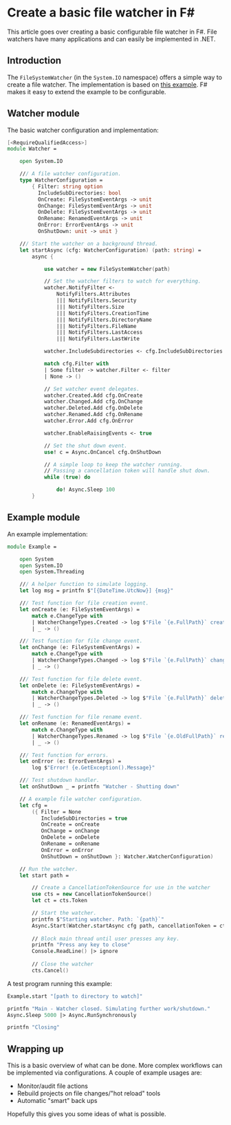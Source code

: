 ﻿<meta name="daria:article_id" content="creating_a_basic_file_watcher_in_fsharp">
<meta name="daria:title" content="Create a basic file watcher in F#">
<meta name="daria:title_slug" content="creating_a_basic_file_watcher_in_fsharp">
<meta name="daria:order" content="1">
<meta name="daria:created_on" content="2022-06-19">
<meta name="daria:tags" content="general">
<meta name="daria:image_id" content="space">

# Create a basic file watcher in F#

This article goes over creating a basic configurable file watcher in F#. 
File watchers have many applications and can easily be implemented in .NET.

## Introduction

The `FileSystemWatcher` (in the `System.IO` namespace) offers a simple way to create a file watcher.
The implementation is based on [this example](https://docs.microsoft.com/en-us/dotnet/api/system.io.filesystemwatcher?view=net-6.0).
F# makes it easy to extend the example to be configurable.

## Watcher module

The basic watcher configuration and implementation:

```fsharp
[<RequireQualifiedAccess>]
module Watcher =

    open System.IO

    /// A file watcher configuration.
    type WatcherConfiguration =
        { Filter: string option
          IncludeSubDirectories: bool
          OnCreate: FileSystemEventArgs -> unit
          OnChange: FileSystemEventArgs -> unit
          OnDelete: FileSystemEventArgs -> unit
          OnRename: RenamedEventArgs -> unit
          OnError: ErrorEventArgs -> unit
          OnShutDown: unit -> unit }

    /// Start the watcher on a background thread.
    let startAsync (cfg: WatcherConfiguration) (path: string) =
        async {

            use watcher = new FileSystemWatcher(path)

            // Set the watcher filters to watch for everything.
            watcher.NotifyFilter <-
                NotifyFilters.Attributes
                ||| NotifyFilters.Security
                ||| NotifyFilters.Size
                ||| NotifyFilters.CreationTime
                ||| NotifyFilters.DirectoryName
                ||| NotifyFilters.FileName
                ||| NotifyFilters.LastAccess
                ||| NotifyFilters.LastWrite

            watcher.IncludeSubdirectories <- cfg.IncludeSubDirectories

            match cfg.Filter with
            | Some filter -> watcher.Filter <- filter
            | None -> ()

            // Set watcher event delegates.
            watcher.Created.Add cfg.OnCreate
            watcher.Changed.Add cfg.OnChange
            watcher.Deleted.Add cfg.OnDelete
            watcher.Renamed.Add cfg.OnRename
            watcher.Error.Add cfg.OnError

            watcher.EnableRaisingEvents <- true

            // Set the shut down event.
            use! c = Async.OnCancel cfg.OnShutDown

            // A simple loop to keep the watcher running.
            // Passing a cancellation token will handle shut down.
            while (true) do

                do! Async.Sleep 100
        }
```

## Example module

An example implementation:

```fsharp
module Example =

    open System
    open System.IO
    open System.Threading

    /// A helper function to simulate logging.
    let log msg = printfn $"[{DateTime.UtcNow}] {msg}"

    /// Test function for file creation event.
    let onCreate (e: FileSystemEventArgs) =
        match e.ChangeType with
        | WatcherChangeTypes.Created -> log $"File `{e.FullPath}` created."
        | _ -> ()

    /// Test function for file change event.
    let onChange (e: FileSystemEventArgs) =
        match e.ChangeType with
        | WatcherChangeTypes.Changed -> log $"File `{e.FullPath}` changed."
        | _ -> ()

    /// Test function for file delete event.
    let onDelete (e: FileSystemEventArgs) =
        match e.ChangeType with
        | WatcherChangeTypes.Deleted -> log $"File `{e.FullPath}` deleted."
        | _ -> ()

    /// Test function for file rename event.
    let onRename (e: RenamedEventArgs) =
        match e.ChangeType with
        | WatcherChangeTypes.Renamed -> log $"File `{e.OldFullPath}` renamed to `{e.FullPath}`."
        | _ -> ()

    /// Test function for errors.
    let onError (e: ErrorEventArgs) =
        log $"Error! {e.GetException().Message}"

    /// Test shutdown handler.
    let onShutDown _ = printfn "Watcher - Shutting down"

    // A example file watcher configuration.
    let cfg =
        ({ Filter = None
           IncludeSubDirectories = true
           OnCreate = onCreate
           OnChange = onChange
           OnDelete = onDelete
           OnRename = onRename
           OnError = onError
           OnShutDown = onShutDown }: Watcher.WatcherConfiguration)

    // Run the watcher.
    let start path =

        // Create a CancellationTokenSource for use in the watcher
        use cts = new CancellationTokenSource()
        let ct = cts.Token

        // Start the watcher.
        printfn $"Starting watcher. Path: `{path}`"
        Async.Start(Watcher.startAsync cfg path, cancellationToken = ct)
        
        // Block main thread until user presses any key.
        printfn "Press any key to close"
        Console.ReadLine() |> ignore
        
        // Close the watcher
        cts.Cancel()
```

A test program running this example:

```fsharp
Example.start "[path to directory to watch]"

printfn "Main - Watcher closed. Simulating further work/shutdown."
Async.Sleep 5000 |> Async.RunSynchronously

printfn "Closing"
```

## Wrapping up

This is a basic overview of what can be done. More complex workflows can be implemented via configurations.
A couple of example usages are:

* Monitor/audit file actions
* Rebuild projects on file changes/"hot reload" tools
* Automatic "smart" back ups

Hopefully this gives you some ideas of what is possible.